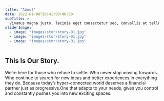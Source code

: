 ```yaml
---
title: "About"
date: 2022-01-08T10:41:03+06:00
subTitle: >
  Vivamus magna justo, lacinia eget consectetur sed, convallis at tellus. Vivamus magna justo, lacinia eget consectetur sed, convallis at tellus. Cras ultricies ligula sed magna dictum porta.
sliderImage:
  - image: "images/stor/story-01.jpg"
  - image: "images/stor/story-01.jpg"
  - image: "images/stor/story-01.jpg"
---
```


## This Is Our Story.

We’re here for those who refuse to settle. Who never stop moving forwards. Who continue to search for new
ideas and better experiences in everything they do. Because today’s hyper-connected world deserves a
financial partner just as progressive.One that adapts to your needs, gives you control and constantly pushes
you into new exciting spaces.
